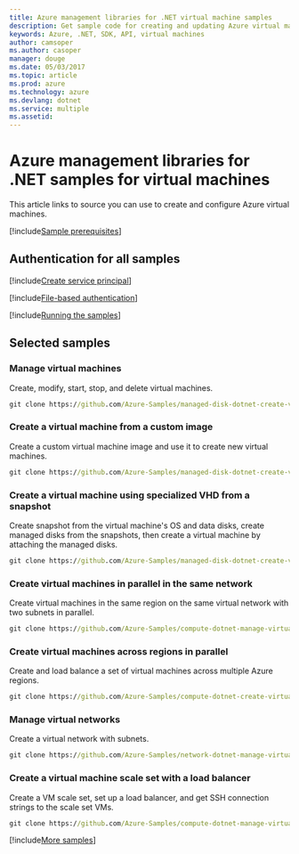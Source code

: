 ```yaml
---
title: Azure management libraries for .NET virtual machine samples
description: Get sample code for creating and updating Azure virtual machines using the Azure management libraries for .NET.
keywords: Azure, .NET, SDK, API, virtual machines
author: camsoper
ms.author: casoper
manager: douge
ms.date: 05/03/2017
ms.topic: article
ms.prod: azure
ms.technology: azure
ms.devlang: dotnet
ms.service: multiple
ms.assetid: 
---
```


# Azure management libraries for .NET samples for virtual machines

This article links to source you can use to create and configure Azure virtual machines.

[!include[Sample prerequisites](includes/sample-prereqs.md)]

## Authentication for all samples

[!include[Create service principal](includes/create-sp.md)]

[!include[File-based authentication](includes/file-based-auth.md)]

[!include[Running the samples](includes/running-samples.md)]

## Selected samples

### Manage virtual machines

Create, modify, start, stop, and delete virtual machines.

```cmd
git clone https://github.com/Azure-Samples/managed-disk-dotnet-create-virtual-machine-using-custom-image-from-VHD.git
```

### Create a virtual machine from a custom image

Create a custom virtual machine image and use it to create new virtual machines. 

```cmd
git clone https://github.com/Azure-Samples/managed-disk-dotnet-create-virtual-machine-using-custom-image-from-VHD.git
```

### Create a virtual machine using specialized VHD from a snapshot

Create snapshot from the virtual machine's OS and data disks, create managed disks from the snapshots, then create a virtual machine by attaching the managed disks.

```cmd
git clone https://github.com/Azure-Samples/managed-disk-dotnet-create-virtual-machine-using-specialized-disk-from-snapshot.git
```

### Create virtual machines in parallel in the same network

Create virtual machines in the same region on the same virtual network with two subnets in parallel. 

```cmd
git clone https://github.com/Azure-Samples/compute-dotnet-manage-virtual-machines-with-network-in-parallel.git
```

### Create virtual machines across regions in parallel

Create and load balance a set of virtual machines across multiple Azure regions.

```cmd
git clone https://github.com/Azure-Samples/compute-dotnet-create-virtual-machines-across-regions-in-parallel.git
```

### Manage virtual networks

Create a virtual network with subnets.

```cmd
git clone https://github.com/Azure-Samples/network-dotnet-manage-virtual-network.git
```

### Create a virtual machine scale set with a load balancer

Create a VM scale set, set up a load balancer, and get SSH connection strings to the scale set VMs.

```cmd
git clone https://github.com/Azure-Samples/compute-dotnet-manage-virtual-machine-scale-sets.git
```

[!include[More samples](includes/more-samples.md)]